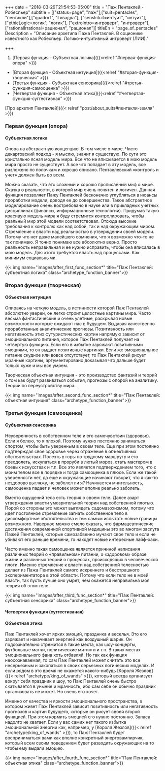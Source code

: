 +++
date = "2018-03-29T21:54:53-05:00"
title = "Паж Пентаклей - Робеспьер"
subtitle = [["status=page", "паж"],["suit=pentacles", "пентакли"],["quadr=1", "I квадра"], ["sensIntuit=интуит", "интуит"], ["ethicLogic=логик", "логик"], ["extroIntro=интроверт", "интроверт"], ["rationalIrrational=рационал", "рационал"]]
titleEn = "page_of_pentacles"
Description = "Описание архетипа Пажа Пентаклей. В соционике известного как Робеспьер. Логико-интуитивный интроверт (ЛИИ)."

+++

1. [Первая функция - Субъектная логика]({{<relref "#первая-функция-опора" >}})
+ [Вторая функция - Объектная интуиция]({{<relref "#вторая-функция-творческая" >}})
+ [Третья функция - Субъектная сенсорика]({{<relref "#третья-функция-самооценка" >}})
+ [Четвертая функция - Объектная этика]({{<relref "#четвертая-функция-суггестивная" >}})

<span class="badge badge-info badge-link">[Про архетип Пентаклей]({{< relref "post/about_suits#пентакли-земля" >}})</span>

### Первая функция (опора)
#### Субъектная логика

Опора на абстрактную концепцию. В том числе о мире. Чисто декартовский подход - я мыслю, значит я существую. 
По сути это кристально ясная модель мира. Все что не вписывается в мою модель мира просто не существует. 
А все что попадает в эту модель, все разложено по полочкам и хорошо описано. Пентаклевский «контроль и учет» 
должен быть во всем.

Можно сказать, что это сложный и хорошо прописанный миф о мире. Сказка о реальности, в которой мир очень понятен 
и логичен. Данная функция позволяет Пажу Пентаклей бесконечно углубляться в нюансы проработки модели, доводя ее 
до совершенства. Такое абстрактное моделирование очень востребовано в науке или в прикладных учетных дисциплинах 
(финансы, информационные технологии). 
Придумав такую красивую модель мира я буду стремится контролировать, чтобы реальный мир этой модели 
соответствовал. Отсюда высокие требования к контролю как над собой, так и над окружающим миром. 
Стремление к власти над реальностью в утверждении своей модели. Потому что нет даже малейшего сомнения, 
что я возможно что-то не так понимаю. Я точно понимаю все абсолютно верно. Просто реальность неправильная 
и ее нужно исправить, чтобы она вписалась в мою модель. Для этого требуется власть над процессами. 
Как минимум социальными.

{{< img name="images/after_first_func_section*" title="Паж Пентаклей: субъектная логика" class="archetype_function_banner">}}

### Вторая функция (творческая) 
#### Объектная интуиция
 
Опираясь на четкую модель, в истинности которой Паж Пентаклей абсолютно уверен, он легко строит целостные 
картины мира. Часто весьма фантастические и очень улетные, раскрывая новые возможности которые ожидают нас 
в будущем. Выдавая качественно проработанные аналитические прогнозы. Позитивность или негативность этих 
футуристических картин напрямую зависит от эмоционального питания, которое Паж Пентаклей получает на четвертую 
функцию. Если его в избытке заряжают позитивными эмоциями, то он выдает позитивные картинки. 
Если же эмоциональное питание скудное или вовсе отсутствует, то Паж Пентаклей рисует мрачные картины, 
аргументировано доказывая что дальше будет только хуже и мы все умрем.

Творческая объектная интуиция - это производство фантазий и теорий о том как будут развиваться события, 
прогнозы с опорой на аналитику. Теории по переустройству мира. 

{{< img name="images/after_second_func_section*" title="Паж Пентаклей: объектная интуиция" class="archetype_function_banner">}}

### Третья функция (самооценка)
#### Субъектная сенсорика

Неуверенность в собственном теле и его самочувствии (здоровье). Если я болею, то я плохой. Поэтому нужно 
постоянно заниматься спортом, чтобы быть уверенным в своем теле. Еще при этом постоянно подтверждая свое 
здоровье через отражение в объективных обстоятельствах. Полезть в горы по трудному маршруту и его преодолеть, 
искупаться в проруби в лютый мороз, стать мастером в боевых искусствах и т.п. Все это является подтверждением 
того, что с моим телом все в порядке и тогда самооценка в плюсе. Если же такой уверенности нет, да еще и 
окружающие начинают говорит, что я как-то нездорово выгляжу, не заболел ли я? Начинается мнительность, 
самооценка падает и человек может вполне реально заболеть.  

Вместо ощущений тела есть теория о своем теле. Далее азарт утверждения власти умозрительной теории над 
собственной плотью. Порой со стороны это может выглядеть садомазохизмом, потому что идет постоянное стремление 
загнать собственное тело в дискомфортные обстоятельства и тем самым испытать новые границы возможного. 
Наверное можно смело сказать, что фармацевтические достижения современной спортивной медицины это во многом 
заслуга Пажей Пентаклей, которые самозабвенно мучают свое тело и если не убивают его раньше времени, 
то находят новые интересные лайф-хаки. 

Часто именно такая самооценка является причиной написания различных теорий о «правильном» питании, 
о «здоровом» образе жизни и различных теорий о процессах, происходящих в человеческой плоти. 
Именно стремление к власти над собственной телесностью делает из Пажа Пентаклей самого искреннего и 
бесстрашного экспериментатора в этой области. Потому что если тело не в моей власти, так пусть лучше оно умрет, 
чем окажется неправильна моя теория об этом теле.

{{< img name="images/after_third_func_section*" title="Паж Пентаклей: субъектная сенсорика" class="archetype_function_banner">}}

#### Четвертая функция (суггестиваная)
#### Объектная этика

Паж Пентаклей хочет ярких эмоций, праздника и веселья. Это его заряжает и накачивает энергией как воздушный 
шарик. Он подсознательно стремится в такие места, как шоу-концерты, футбольные матчи, политические митинги 
и т.п. В таких местах эмоционального фана хоть отбавляй. Но так как функция неосознаваемая, то сам 
Паж Пентаклей может считать это все несерьезным и закопаться в своих серьезных логических моделях. 
И если рядом в это время не окажется какого-нибудь [Короля Жезлов]({{< relref "archetype/king_of_wands" >}}), 
который всегда организует вокруг 
себя праздник и шоу, то Паж Пентаклей очень быстро скатывается в уныние и мрачность, ибо сам себе 
он обычно праздник организовать не может. Но очень его хочет.

Именно от качества и яркости эмоционального пространства, в котором живет Паж Пентаклей зависит позитивность 
или негативность прогнозов и картин будущего, которые он рисует своей второй функцией. При этом кормить 
эмоцией его нужно постоянно. Запаса надолго не хватает. Если у вас самих нет такого избытка эмоциональной 
энергии как, например, у [Короля Жезлов]({{< relref "archetype/king_of_wands" >}}), то Паж Пентаклей будет восприниматься вами как вполне конкретный 
энерговампирчик, который всем своим поведением будет разводить окружающих на то чтобы ему выдали эмоцию.

{{< img name="images/after_fourth_func_section*" title="Паж Пентаклей: объектная этика" class="archetype_function_banner">}}
